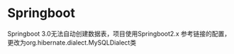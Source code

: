 # Springboot

Springboot 3.0无法自动创建数据表，项目使用Springboot2.x
参考链接的配置，更改为org.hibernate.dialect.MySQLDialect类